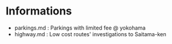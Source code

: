 Informations
============

+ parkings.md : Parkings with limited fee @ yokohama
+ highway.md : Low cost routes' investigations to Saitama-ken
